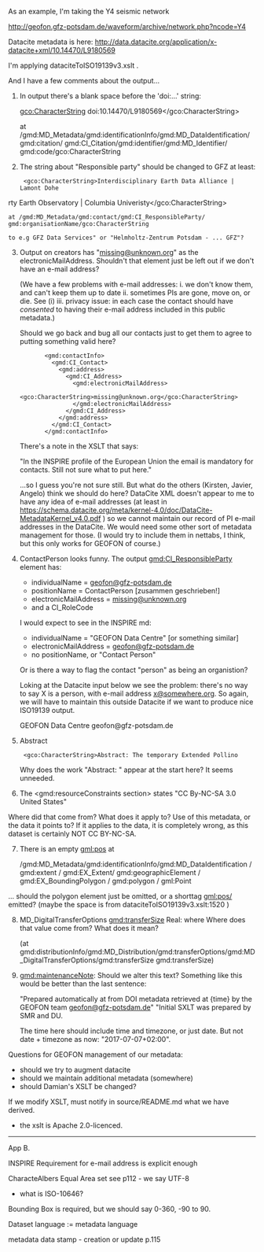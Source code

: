 As an example, I'm taking the Y4 seismic network

http://geofon.gfz-potsdam.de/waveform/archive/network.php?ncode=Y4

Datacite metadata is here:
http://data.datacite.org/application/x-datacite+xml/10.14470/L9180569

I'm applying dataciteToISO19139v3.xslt .

And I have a few comments about the output...


1. In output there's a blank space before the 'doi:...' string:

   <gco:CharacterString> doi:10.14470/L9180569</gco:CharacterString>

   at /gmd:MD_Metadata/gmd:identificationInfo/gmd:MD_DataIdentification/
   gmd:citation/ gmd:CI_Citation/gmd:identifier/gmd:MD_Identifier/
   gmd:code/gco:CharacterString


2. The string about "Responsible party" should be changed to GFZ at least:

        <gco:CharacterString>Interdisciplinary Earth Data Alliance | Lamont Dohe
rty Earth Observatory | Columbia Univeristy</gco:CharacterString>

    at /gmd:MD_Metadata/gmd:contact/gmd:CI_ResponsibleParty/
    gmd:organisationName/gco:CharacterString

    to e.g GFZ Data Services" or "Helmholtz-Zentrum Potsdam - ... GFZ"?


3. Output on creators has "missing@unknown.org" as the
   electronicMailAddress. Shouldn't that element just be left out if
   we don't have an e-mail address?

   (We have a few problems with e-mail addresses:
    i.   we don't know them, and can't keep them up to date
    ii.  sometimes PIs are gone, move on, or die. See (i)
    iii. privacy issue: in each case the contact should have *consented*
         to having their e-mail address included in this public metadata.)

    Should we go back and bug all our contacts just to get them to
    agree to putting something valid here?

              <gmd:contactInfo>
                <gmd:CI_Contact>
                  <gmd:address>
                    <gmd:CI_Address>
                      <gmd:electronicMailAddress>
                        <gco:CharacterString>missing@unknown.org</gco:CharacterString>
                      </gmd:electronicMailAddress>
                    </gmd:CI_Address>
                  </gmd:address>
                </gmd:CI_Contact>
              </gmd:contactInfo>


   There's a note in the XSLT that says:

     "In the INSPIRE profile of the European Union the email is
     mandatory for contacts. Still not sure what to put here."

   ...so I guess you're not sure still. But what do the others
   (Kirsten, Javier, Angelo) think we should do here? DataCite XML
   doesn't appear to me to have any idea of e-mail addresses (at least in
   https://schema.datacite.org/meta/kernel-4.0/doc/DataCite-MetadataKernel_v4.0.pdf
   ) so we cannot maintain our record of PI e-mail addresses in the
   DataCite. We would need some other sort of metadata management for those.
   (I would try to include them in nettabs, I think, but this only
   works for GEOFON of course.)


4. ContactPerson looks funny. The output <gmd:CI_ResponsibleParty> element has:

   - individualName = geofon@gfz-potsdam.de
   - positionName = ContactPerson [zusammen geschrieben!]
   - electronicMailAddress = missing@unknown.org
   - and a CI_RoleCode

   I would expect to see in the INSPIRE md:

   - individualName = "GEOFON Data Centre" [or something similar]
   - electronicMailAddress = geofon@gfz-potsdam.de
   - no positionName, or "Contact Person"

   Or is there a way to flag the contact "person" as being an organistion?

   Loking at the Datacite input below we see the problem: there's no
   way to say X is a person, with e-mail address <x@somewhere.org>.
   So again, we will have to maintain this outside Datacite if we want
   to produce nice ISO19139 output.

    <contributor contributorType="DataManager">
      <contributorName>GEOFON Data Centre</contributorName>
    </contributor>
    <contributor contributorType="ContactPerson">
      <contributorName>geofon@gfz-potsdam.de</contributorName>
    </contributor>



5. Abstract

        <gco:CharacterString>Abstract: The temporary Extended Pollino

   Why does the work "Abstract: " appear at the start here?
   It seems unneeded.


6. The <gmd:resourceConstraints section> states "CC By-NC-SA 3.0 United States"

  Where did that come from?
  What does it apply to? Use of this metadata, or the data it points to?
  If it applies to the data, it is completely wrong, as this dataset
  is certainly NOT CC BY-NC-SA.


7. There is an empty <gml:pos> at 

   /gmd:MD_Metadata/gmd:identificationInfo/gmd:MD_DataIdentification
   / gmd:extent / gmd:EX_Extent/ gmd:geographicElement /
   gmd:EX_BoundingPolygon / gmd:polygon / gml:Point

  ... should the polygon element just be omitted,
   or a shorttag <gml:pos/> emitted?
  (maybe the space is from dataciteToISO19139v3.xslt:1520 )


8. MD_DigitalTransferOptions <gmd:transferSize> Real: where
   Where does that value come from? What does it mean?

   (at gmd:distributionInfo/gmd:MD_Distribution/gmd:transferOptions/gmd:MD_DigitalTransferOptions/gmd:transferSize gmd:transferSize)

9. <gmd:maintenanceNote>: Should we alter this text? Something like
   this would be better than the last sentence:

    "Prepared automatically at from DOI metadata retrieved
     at {time} by the GEOFON team geofon@gfz-potsdam.de"
    "Initial SXLT was prepared by SMR and DU.

   The time here should include time and timezone, or just date.
   But not date + timezone as now: "2017-07-07+02:00".


Questions for GEOFON management of our metadata:
 - should we try to augment datacite
 - should we maintain additional metadata (somewhere)
 - should Damian's XSLT be changed?

If we modify XSLT, must notify in source/README.md what we have derived.
- the xslt is Apache 2.0-licenced.


----------
App B.

INSPIRE Requirement for e-mail address is explicit enough

CharacteAlbers Equal Area set see p112 - we say UTF-8
- what is ISO-10646?

Bounding Box is required, but we should say 0-360, -90 to 90.

Dataset language := metadata language

metadata data stamp - creation or update p.115


